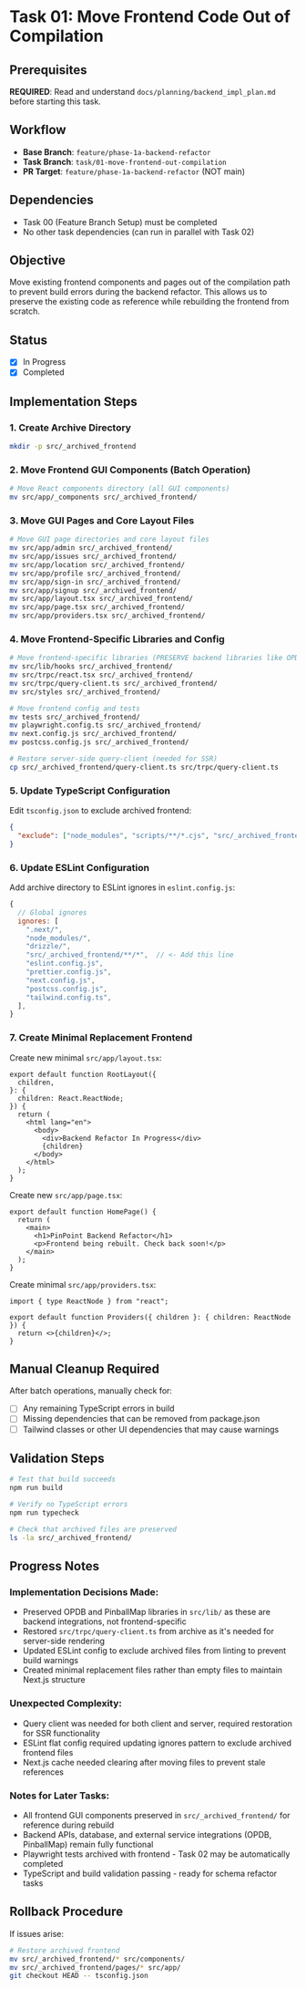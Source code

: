 # Task 01: Move Frontend Code Out of Compilation

## Prerequisites

**REQUIRED**: Read and understand `docs/planning/backend_impl_plan.md` before starting this task.

## Workflow

- **Base Branch**: `feature/phase-1a-backend-refactor`
- **Task Branch**: `task/01-move-frontend-out-compilation`
- **PR Target**: `feature/phase-1a-backend-refactor` (NOT main)

## Dependencies

- Task 00 (Feature Branch Setup) must be completed
- No other task dependencies (can run in parallel with Task 02)

## Objective

Move existing frontend components and pages out of the compilation path to prevent build errors during the backend refactor. This allows us to preserve the existing code as reference while rebuilding the frontend from scratch.

## Status

- [x] In Progress
- [x] Completed

## Implementation Steps

### 1. Create Archive Directory

```bash
mkdir -p src/_archived_frontend
```

### 2. Move Frontend GUI Components (Batch Operation)

```bash
# Move React components directory (all GUI components)
mv src/app/_components src/_archived_frontend/
```

### 3. Move GUI Pages and Core Layout Files

```bash
# Move GUI page directories and core layout files
mv src/app/admin src/_archived_frontend/
mv src/app/issues src/_archived_frontend/
mv src/app/location src/_archived_frontend/
mv src/app/profile src/_archived_frontend/
mv src/app/sign-in src/_archived_frontend/
mv src/app/signup src/_archived_frontend/
mv src/app/layout.tsx src/_archived_frontend/
mv src/app/page.tsx src/_archived_frontend/
mv src/app/providers.tsx src/_archived_frontend/
```

### 4. Move Frontend-Specific Libraries and Config

```bash
# Move frontend-specific libraries (PRESERVE backend libraries like OPDB, PinballMap)
mv src/lib/hooks src/_archived_frontend/
mv src/trpc/react.tsx src/_archived_frontend/
mv src/trpc/query-client.ts src/_archived_frontend/
mv src/styles src/_archived_frontend/

# Move frontend config and tests
mv tests src/_archived_frontend/
mv playwright.config.ts src/_archived_frontend/
mv next.config.js src/_archived_frontend/
mv postcss.config.js src/_archived_frontend/

# Restore server-side query-client (needed for SSR)
cp src/_archived_frontend/query-client.ts src/trpc/query-client.ts
```

### 5. Update TypeScript Configuration

Edit `tsconfig.json` to exclude archived frontend:

```json
{
  "exclude": ["node_modules", "scripts/**/*.cjs", "src/_archived_frontend/**/*"]
}
```

### 6. Update ESLint Configuration

Add archive directory to ESLint ignores in `eslint.config.js`:

```js
{
  // Global ignores
  ignores: [
    ".next/",
    "node_modules/",
    "drizzle/",
    "src/_archived_frontend/**/*",  // <- Add this line
    "eslint.config.js",
    "prettier.config.js",
    "next.config.js",
    "postcss.config.js",
    "tailwind.config.ts",
  ],
}
```

### 7. Create Minimal Replacement Frontend

Create new minimal `src/app/layout.tsx`:

```tsx
export default function RootLayout({
  children,
}: {
  children: React.ReactNode;
}) {
  return (
    <html lang="en">
      <body>
        <div>Backend Refactor In Progress</div>
        {children}
      </body>
    </html>
  );
}
```

Create new `src/app/page.tsx`:

```tsx
export default function HomePage() {
  return (
    <main>
      <h1>PinPoint Backend Refactor</h1>
      <p>Frontend being rebuilt. Check back soon!</p>
    </main>
  );
}
```

Create minimal `src/app/providers.tsx`:

```tsx
import { type ReactNode } from "react";

export default function Providers({ children }: { children: ReactNode }) {
  return <>{children}</>;
}
```

## Manual Cleanup Required

After batch operations, manually check for:

- [ ] Any remaining TypeScript errors in build
- [ ] Missing dependencies that can be removed from package.json
- [ ] Tailwind classes or other UI dependencies that may cause warnings

## Validation Steps

```bash
# Test that build succeeds
npm run build

# Verify no TypeScript errors
npm run typecheck

# Check that archived files are preserved
ls -la src/_archived_frontend/
```

## Progress Notes

<!-- Agent: Update this section with implementation decisions and complexity encountered -->

### Implementation Decisions Made:

- Preserved OPDB and PinballMap libraries in `src/lib/` as these are backend integrations, not frontend-specific
- Restored `src/trpc/query-client.ts` from archive as it's needed for server-side rendering
- Updated ESLint config to exclude archived files from linting to prevent build warnings
- Created minimal replacement files rather than empty files to maintain Next.js structure

### Unexpected Complexity:

- Query client was needed for both client and server, required restoration for SSR functionality
- ESLint flat config required updating ignores pattern to exclude archived frontend files
- Next.js cache needed clearing after moving files to prevent stale references

### Notes for Later Tasks:

- All frontend GUI components preserved in `src/_archived_frontend/` for reference during rebuild
- Backend APIs, database, and external service integrations (OPDB, PinballMap) remain fully functional
- Playwright tests archived with frontend - Task 02 may be automatically completed
- TypeScript and build validation passing - ready for schema refactor tasks

## Rollback Procedure

If issues arise:

```bash
# Restore archived frontend
mv src/_archived_frontend/* src/components/
mv src/_archived_frontend/pages/* src/app/
git checkout HEAD -- tsconfig.json
```

